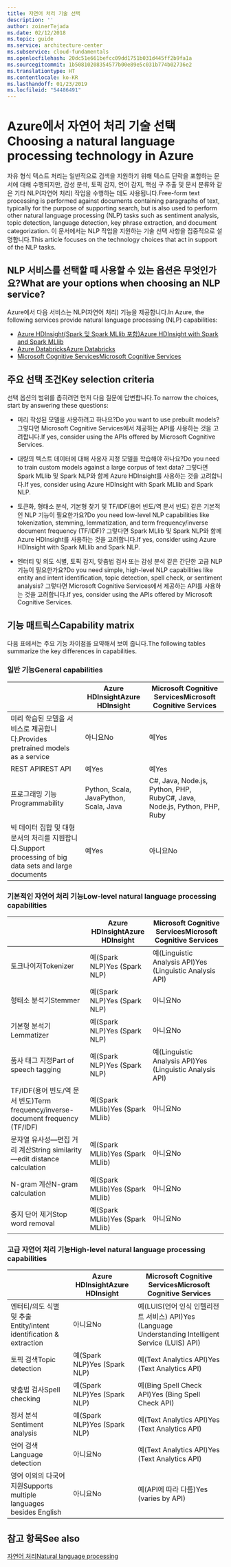 ```yaml
---
title: 자연어 처리 기술 선택
description: ''
author: zoinerTejada
ms.date: 02/12/2018
ms.topic: guide
ms.service: architecture-center
ms.subservice: cloud-fundamentals
ms.openlocfilehash: 20dc51e661befcc09dd1751b031d445ff2b9fa1a
ms.sourcegitcommit: 1b50810208354577b00e89e5c031b774b02736e2
ms.translationtype: HT
ms.contentlocale: ko-KR
ms.lasthandoff: 01/23/2019
ms.locfileid: "54486491"
---
```

# <a name="choosing-a-natural-language-processing-technology-in-azure"></a><span data-ttu-id="ac687-102">Azure에서 자연어 처리 기술 선택</span><span class="sxs-lookup"><span data-stu-id="ac687-102">Choosing a natural language processing technology in Azure</span></span>

<span data-ttu-id="ac687-103">자유 형식 텍스트 처리는 일반적으로 검색을 지원하기 위해 텍스트 단락을 포함하는 문서에 대해 수행되지만, 감성 분석, 토픽 감지, 언어 감지, 핵심 구 추출 및 문서 분류와 같은 기타 NLP(자연어 처리) 작업을 수행하는 데도 사용됩니다.</span><span class="sxs-lookup"><span data-stu-id="ac687-103">Free-form text processing is performed against documents containing paragraphs of text, typically for the purpose of supporting search, but is also used to perform other natural language processing (NLP) tasks such as sentiment analysis, topic detection, language detection, key phrase extraction, and document categorization.</span></span> <span data-ttu-id="ac687-104">이 문서에서는 NLP 작업을 지원하는 기술 선택 사항을 집중적으로 설명합니다.</span><span class="sxs-lookup"><span data-stu-id="ac687-104">This article focuses on the technology choices that act in support of the NLP tasks.</span></span>

<!-- markdownlint-disable MD026 -->

## <a name="what-are-your-options-when-choosing-an-nlp-service"></a><span data-ttu-id="ac687-105">NLP 서비스를 선택할 때 사용할 수 있는 옵션은 무엇인가요?</span><span class="sxs-lookup"><span data-stu-id="ac687-105">What are your options when choosing an NLP service?</span></span>

<!-- markdownlint-enable MD026 -->

<span data-ttu-id="ac687-106">Azure에서 다음 서비스는 NLP(자연어 처리) 기능을 제공합니다.</span><span class="sxs-lookup"><span data-stu-id="ac687-106">In Azure, the following services provide natural language processing (NLP) capabilities:</span></span>

- [<span data-ttu-id="ac687-107">Azure HDInsight(Spark 및 Spark MLlib 포함)</span><span class="sxs-lookup"><span data-stu-id="ac687-107">Azure HDInsight with Spark and Spark MLlib</span></span>](/azure/hdinsight/spark/apache-spark-overview)
- [<span data-ttu-id="ac687-108">Azure Databricks</span><span class="sxs-lookup"><span data-stu-id="ac687-108">Azure Databricks</span></span>](/azure/azure-databricks/what-is-azure-databricks)
- [<span data-ttu-id="ac687-109">Microsoft Cognitive Services</span><span class="sxs-lookup"><span data-stu-id="ac687-109">Microsoft Cognitive Services</span></span>](/azure/cognitive-services/welcome)

## <a name="key-selection-criteria"></a><span data-ttu-id="ac687-110">주요 선택 조건</span><span class="sxs-lookup"><span data-stu-id="ac687-110">Key selection criteria</span></span>

<span data-ttu-id="ac687-111">선택 옵션의 범위를 좁히려면 먼저 다음 질문에 답변합니다.</span><span class="sxs-lookup"><span data-stu-id="ac687-111">To narrow the choices, start by answering these questions:</span></span>

- <span data-ttu-id="ac687-112">미리 작성된 모델을 사용하려고 하나요?</span><span class="sxs-lookup"><span data-stu-id="ac687-112">Do you want to use prebuilt models?</span></span> <span data-ttu-id="ac687-113">그렇다면 Microsoft Cognitive Services에서 제공하는 API를 사용하는 것을 고려합니다.</span><span class="sxs-lookup"><span data-stu-id="ac687-113">If yes, consider using the APIs offered by Microsoft Cognitive Services.</span></span>

- <span data-ttu-id="ac687-114">대량의 텍스트 데이터에 대해 사용자 지정 모델을 학습해야 하나요?</span><span class="sxs-lookup"><span data-stu-id="ac687-114">Do you need to train custom models against a large corpus of text data?</span></span> <span data-ttu-id="ac687-115">그렇다면 Spark MLlib 및 Spark NLP와 함께 Azure HDInsight를 사용하는 것을 고려합니다.</span><span class="sxs-lookup"><span data-stu-id="ac687-115">If yes, consider using Azure HDInsight with Spark MLlib and Spark NLP.</span></span>

- <span data-ttu-id="ac687-116">토큰화, 형태소 분석, 기본형 찾기 및 TF/IDF(용어 빈도/역 문서 빈도) 같은 기본적인 NLP 기능이 필요한가요?</span><span class="sxs-lookup"><span data-stu-id="ac687-116">Do you need low-level NLP capabilities like tokenization, stemming, lemmatization, and term frequency/inverse document frequency (TF/IDF)?</span></span> <span data-ttu-id="ac687-117">그렇다면 Spark MLlib 및 Spark NLP와 함께 Azure HDInsight를 사용하는 것을 고려합니다.</span><span class="sxs-lookup"><span data-stu-id="ac687-117">If yes, consider using Azure HDInsight with Spark MLlib and Spark NLP.</span></span>

- <span data-ttu-id="ac687-118">엔터티 및 의도 식별, 토픽 감지, 맞춤법 검사 또는 감성 분석 같은 간단한 고급 NLP 기능이 필요한가요?</span><span class="sxs-lookup"><span data-stu-id="ac687-118">Do you need simple, high-level NLP capabilities like entity and intent identification, topic detection, spell check, or sentiment analysis?</span></span> <span data-ttu-id="ac687-119">그렇다면 Microsoft Cognitive Services에서 제공하는 API를 사용하는 것을 고려합니다.</span><span class="sxs-lookup"><span data-stu-id="ac687-119">If yes, consider using the APIs offered by Microsoft Cognitive Services.</span></span>

## <a name="capability-matrix"></a><span data-ttu-id="ac687-120">기능 매트릭스</span><span class="sxs-lookup"><span data-stu-id="ac687-120">Capability matrix</span></span>

<span data-ttu-id="ac687-121">다음 표에서는 주요 기능 차이점을 요약해서 보여 줍니다.</span><span class="sxs-lookup"><span data-stu-id="ac687-121">The following tables summarize the key differences in capabilities.</span></span>

### <a name="general-capabilities"></a><span data-ttu-id="ac687-122">일반 기능</span><span class="sxs-lookup"><span data-stu-id="ac687-122">General capabilities</span></span>

| | <span data-ttu-id="ac687-123">Azure HDInsight</span><span class="sxs-lookup"><span data-stu-id="ac687-123">Azure HDInsight</span></span> | <span data-ttu-id="ac687-124">Microsoft Cognitive Services</span><span class="sxs-lookup"><span data-stu-id="ac687-124">Microsoft Cognitive Services</span></span> |
| --- | --- | --- |
| <span data-ttu-id="ac687-125">미리 학습된 모델을 서비스로 제공합니다.</span><span class="sxs-lookup"><span data-stu-id="ac687-125">Provides pretrained models as a service</span></span> | <span data-ttu-id="ac687-126">아니요</span><span class="sxs-lookup"><span data-stu-id="ac687-126">No</span></span> | <span data-ttu-id="ac687-127">예</span><span class="sxs-lookup"><span data-stu-id="ac687-127">Yes</span></span> |
| <span data-ttu-id="ac687-128">REST API</span><span class="sxs-lookup"><span data-stu-id="ac687-128">REST API</span></span> | <span data-ttu-id="ac687-129">예</span><span class="sxs-lookup"><span data-stu-id="ac687-129">Yes</span></span> | <span data-ttu-id="ac687-130">예</span><span class="sxs-lookup"><span data-stu-id="ac687-130">Yes</span></span> |
| <span data-ttu-id="ac687-131">프로그래밍 기능</span><span class="sxs-lookup"><span data-stu-id="ac687-131">Programmability</span></span> | <span data-ttu-id="ac687-132">Python, Scala, Java</span><span class="sxs-lookup"><span data-stu-id="ac687-132">Python, Scala, Java</span></span> | <span data-ttu-id="ac687-133">C#, Java, Node.js, Python, PHP, Ruby</span><span class="sxs-lookup"><span data-stu-id="ac687-133">C#, Java, Node.js, Python, PHP, Ruby</span></span> |
| <span data-ttu-id="ac687-134">빅 데이터 집합 및 대형 문서의 처리를 지원합니다.</span><span class="sxs-lookup"><span data-stu-id="ac687-134">Support processing of big data sets and large documents</span></span> | <span data-ttu-id="ac687-135">예</span><span class="sxs-lookup"><span data-stu-id="ac687-135">Yes</span></span> | <span data-ttu-id="ac687-136">아니요</span><span class="sxs-lookup"><span data-stu-id="ac687-136">No</span></span> |

### <a name="low-level-natural-language-processing-capabilities"></a><span data-ttu-id="ac687-137">기본적인 자연어 처리 기능</span><span class="sxs-lookup"><span data-stu-id="ac687-137">Low-level natural language processing capabilities</span></span>

| | <span data-ttu-id="ac687-138">Azure HDInsight</span><span class="sxs-lookup"><span data-stu-id="ac687-138">Azure HDInsight</span></span> | <span data-ttu-id="ac687-139">Microsoft Cognitive Services</span><span class="sxs-lookup"><span data-stu-id="ac687-139">Microsoft Cognitive Services</span></span> |  
| --- | --- | --- |
| <span data-ttu-id="ac687-140">토크나이저</span><span class="sxs-lookup"><span data-stu-id="ac687-140">Tokenizer</span></span> | <span data-ttu-id="ac687-141">예(Spark NLP)</span><span class="sxs-lookup"><span data-stu-id="ac687-141">Yes (Spark NLP)</span></span> | <span data-ttu-id="ac687-142">예(Linguistic Analysis API)</span><span class="sxs-lookup"><span data-stu-id="ac687-142">Yes (Linguistic Analysis API)</span></span> |
| <span data-ttu-id="ac687-143">형태소 분석기</span><span class="sxs-lookup"><span data-stu-id="ac687-143">Stemmer</span></span> | <span data-ttu-id="ac687-144">예(Spark NLP)</span><span class="sxs-lookup"><span data-stu-id="ac687-144">Yes (Spark NLP)</span></span> | <span data-ttu-id="ac687-145">아니요</span><span class="sxs-lookup"><span data-stu-id="ac687-145">No</span></span> |
| <span data-ttu-id="ac687-146">기본형 분석기</span><span class="sxs-lookup"><span data-stu-id="ac687-146">Lemmatizer</span></span> | <span data-ttu-id="ac687-147">예(Spark NLP)</span><span class="sxs-lookup"><span data-stu-id="ac687-147">Yes (Spark NLP)</span></span> | <span data-ttu-id="ac687-148">아니요</span><span class="sxs-lookup"><span data-stu-id="ac687-148">No</span></span> |
| <span data-ttu-id="ac687-149">품사 태그 지정</span><span class="sxs-lookup"><span data-stu-id="ac687-149">Part of speech tagging</span></span> | <span data-ttu-id="ac687-150">예(Spark NLP)</span><span class="sxs-lookup"><span data-stu-id="ac687-150">Yes (Spark NLP)</span></span> | <span data-ttu-id="ac687-151">예(Linguistic Analysis API)</span><span class="sxs-lookup"><span data-stu-id="ac687-151">Yes (Linguistic Analysis API)</span></span> |
| <span data-ttu-id="ac687-152">TF/IDF(용어 빈도/역 문서 빈도)</span><span class="sxs-lookup"><span data-stu-id="ac687-152">Term frequency/inverse-document frequency (TF/IDF)</span></span> | <span data-ttu-id="ac687-153">예(Spark MLlib)</span><span class="sxs-lookup"><span data-stu-id="ac687-153">Yes (Spark MLlib)</span></span> | <span data-ttu-id="ac687-154">아니요</span><span class="sxs-lookup"><span data-stu-id="ac687-154">No</span></span> |
| <span data-ttu-id="ac687-155">문자열 유사성&mdash;편집 거리 계산</span><span class="sxs-lookup"><span data-stu-id="ac687-155">String similarity&mdash;edit distance calculation</span></span> | <span data-ttu-id="ac687-156">예(Spark MLlib)</span><span class="sxs-lookup"><span data-stu-id="ac687-156">Yes (Spark MLlib)</span></span> | <span data-ttu-id="ac687-157">아니요</span><span class="sxs-lookup"><span data-stu-id="ac687-157">No</span></span> |
| <span data-ttu-id="ac687-158">N-gram 계산</span><span class="sxs-lookup"><span data-stu-id="ac687-158">N-gram calculation</span></span> | <span data-ttu-id="ac687-159">예(Spark MLlib)</span><span class="sxs-lookup"><span data-stu-id="ac687-159">Yes (Spark MLlib)</span></span> | <span data-ttu-id="ac687-160">아니요</span><span class="sxs-lookup"><span data-stu-id="ac687-160">No</span></span> |
| <span data-ttu-id="ac687-161">중지 단어 제거</span><span class="sxs-lookup"><span data-stu-id="ac687-161">Stop word removal</span></span> | <span data-ttu-id="ac687-162">예(Spark MLlib)</span><span class="sxs-lookup"><span data-stu-id="ac687-162">Yes (Spark MLlib)</span></span> | <span data-ttu-id="ac687-163">아니요</span><span class="sxs-lookup"><span data-stu-id="ac687-163">No</span></span> |

### <a name="high-level-natural-language-processing-capabilities"></a><span data-ttu-id="ac687-164">고급 자연어 처리 기능</span><span class="sxs-lookup"><span data-stu-id="ac687-164">High-level natural language processing capabilities</span></span>

| | <span data-ttu-id="ac687-165">Azure HDInsight</span><span class="sxs-lookup"><span data-stu-id="ac687-165">Azure HDInsight</span></span> | <span data-ttu-id="ac687-166">Microsoft Cognitive Services</span><span class="sxs-lookup"><span data-stu-id="ac687-166">Microsoft Cognitive Services</span></span> |
| --- | --- | --- |
| <span data-ttu-id="ac687-167">엔터티/의도 식별 및 추출</span><span class="sxs-lookup"><span data-stu-id="ac687-167">Entity/intent identification & extraction</span></span> | <span data-ttu-id="ac687-168">아니요</span><span class="sxs-lookup"><span data-stu-id="ac687-168">No</span></span> | <span data-ttu-id="ac687-169">예(LUIS(언어 인식 인텔리전트 서비스) API)</span><span class="sxs-lookup"><span data-stu-id="ac687-169">Yes (Language Understanding Intelligent Service (LUIS) API)</span></span> |
| <span data-ttu-id="ac687-170">토픽 검색</span><span class="sxs-lookup"><span data-stu-id="ac687-170">Topic detection</span></span> | <span data-ttu-id="ac687-171">예(Spark NLP)</span><span class="sxs-lookup"><span data-stu-id="ac687-171">Yes (Spark NLP)</span></span> | <span data-ttu-id="ac687-172">예(Text Analytics API)</span><span class="sxs-lookup"><span data-stu-id="ac687-172">Yes (Text Analytics API)</span></span> |
| <span data-ttu-id="ac687-173">맞춤법 검사</span><span class="sxs-lookup"><span data-stu-id="ac687-173">Spell checking</span></span> | <span data-ttu-id="ac687-174">예(Spark NLP)</span><span class="sxs-lookup"><span data-stu-id="ac687-174">Yes (Spark NLP)</span></span> | <span data-ttu-id="ac687-175">예(Bing Spell Check API)</span><span class="sxs-lookup"><span data-stu-id="ac687-175">Yes (Bing Spell Check API)</span></span> |
| <span data-ttu-id="ac687-176">정서 분석</span><span class="sxs-lookup"><span data-stu-id="ac687-176">Sentiment analysis</span></span> | <span data-ttu-id="ac687-177">예(Spark NLP)</span><span class="sxs-lookup"><span data-stu-id="ac687-177">Yes (Spark NLP)</span></span> | <span data-ttu-id="ac687-178">예(Text Analytics API)</span><span class="sxs-lookup"><span data-stu-id="ac687-178">Yes (Text Analytics API)</span></span> |
| <span data-ttu-id="ac687-179">언어 검색</span><span class="sxs-lookup"><span data-stu-id="ac687-179">Language detection</span></span> | <span data-ttu-id="ac687-180">아니요</span><span class="sxs-lookup"><span data-stu-id="ac687-180">No</span></span> | <span data-ttu-id="ac687-181">예(Text Analytics API)</span><span class="sxs-lookup"><span data-stu-id="ac687-181">Yes (Text Analytics API)</span></span> |
| <span data-ttu-id="ac687-182">영어 이외의 다국어 지원</span><span class="sxs-lookup"><span data-stu-id="ac687-182">Supports multiple languages besides English</span></span> | <span data-ttu-id="ac687-183">아니요</span><span class="sxs-lookup"><span data-stu-id="ac687-183">No</span></span> | <span data-ttu-id="ac687-184">예(API에 따라 다름)</span><span class="sxs-lookup"><span data-stu-id="ac687-184">Yes (varies by API)</span></span> |

## <a name="see-also"></a><span data-ttu-id="ac687-185">참고 항목</span><span class="sxs-lookup"><span data-stu-id="ac687-185">See also</span></span>

[<span data-ttu-id="ac687-186">자연어 처리</span><span class="sxs-lookup"><span data-stu-id="ac687-186">Natural language processing</span></span>](../scenarios/natural-language-processing.md)
